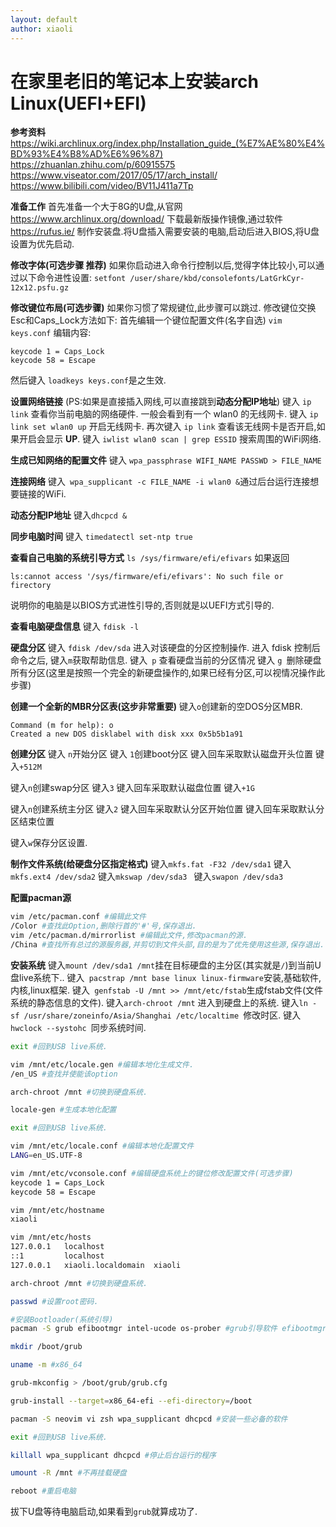 ```yaml
---
layout: default
author: xiaoli
---
```

# 在家里老旧的笔记本上安装arch Linux(UEFI+EFI)
**参考资料**
https://wiki.archlinux.org/index.php/Installation_guide_(%E7%AE%80%E4%BD%93%E4%B8%AD%E6%96%87)
https://zhuanlan.zhihu.com/p/60915575
https://www.viseator.com/2017/05/17/arch_install/
https://www.bilibili.com/video/BV11J411a7Tp

**准备工作**
首先准备一个大于8G的U盘,从官网 https://www.archlinux.org/download/ 下载最新版操作镜像,通过软件 https://rufus.ie/ 制作安装盘.将U盘插入需要安装的电脑,启动后进入BIOS,将U盘设置为优先启动.

**修改字体(可选步骤 推荐)**
如果你启动进入命令行控制以后,觉得字体比较小,可以通过以下命令进性设置:
``` setfont /user/share/kbd/consolefonts/LatGrkCyr-12x12.psfu.gz ```

**修改键位布局(可选步骤)**
如果你习惯了常规键位,此步骤可以跳过.
修改键位交换Esc和Caps_Lock方法如下:
首先编辑一个键位配置文件(名字自选) ``` vim keys.conf ```
编辑内容:

```
keycode 1 = Caps_Lock
keycode 58 = Escape
```
然后键入 ``` loadkeys keys.conf ```是之生效.

**设置网络链接** (PS:如果是直接插入网线,可以直接跳到**动态分配IP地址**)
键入 ``` ip link ``` 查看你当前电脑的网络硬件.
一般会看到有一个 wlan0 的无线网卡.
键入 ``` ip link set wlan0 up ``` 开启无线网卡.
再次键入 ``` ip link ``` 查看该无线网卡是否开启,如果开启会显示 **UP**.
键入 ``` iwlist wlan0 scan | grep ESSID ``` 搜索周围的WiFi网络.

**生成已知网络的配置文件**
键入 ``` wpa_passphrase WIFI_NAME PASSWD > FILE_NAME ```

**连接网络**
键入``` wpa_supplicant -c FILE_NAME -i wlan0 &```通过后台运行连接想要链接的WiFi.

**动态分配IP地址**
键入``` dhcpcd & ```

**同步电脑时间**
键入 ``` timedatectl set-ntp true ```

**查看自己电脑的系统引导方式**
```ls /sys/firmware/efi/efivars```
如果返回
```
ls:cannot access '/sys/firmware/efi/efivars': No such file or firectory 
```
说明你的电脑是以BIOS方式进性引导的,否则就是以UEFI方式引导的.

**查看电脑硬盘信息**
键入 ``` fdisk -l  ```

**硬盘分区**
键入 ``` fdisk /dev/sda ``` 进入对该硬盘的分区控制操作.
进入 fdisk 控制后命令之后, 键入```m```获取帮助信息.
键入``` p``` 查看硬盘当前的分区情况
键入 ```g ```删除硬盘所有分区(这里是按照一个完全的新硬盘操作的,如果已经有分区,可以视情况操作此步骤)

**创建一个全新的MBR分区表(这步非常重要)**
键入```o```创建新的空DOS分区MBR.

```
Command (m for help): o
Created a new DOS disklabel with disk xxx 0x5b5b1a91
```

**创建分区**
键入 ``` n ```开始分区
键入 ``` 1 ```创建boot分区
键入回车采取默认磁盘开头位置
键入``` +512M ```

键入``` n ```创建swap分区
键入``` 3 ```
键入回车采取默认磁盘位置
键入``` +1G ```

键入``` n ```创建系统主分区
键入``` 2 ```
键入回车采取默认分区开始位置
键入回车采取默认分区结束位置

键入``` w ```保存分区设置.

**制作文件系统(给硬盘分区指定格式)**
键入```mkfs.fat -F32 /dev/sda1```
键入 ```mkfs.ext4 /dev/sda2```
键入```mkswap /dev/sda3 ```
键入```swapon /dev/sda3```

**配置pacman源**

```bash
vim /etc/pacman.conf #编辑此文件
/Color #查找此Option,删除行首的'#'号,保存退出.
vim /etc/pacman.d/mirrorlist #编辑此文件,修改pacman的源.
/China #查找所有总过的源服务器,并剪切到文件头部,目的是为了优先使用这些源,保存退出.
```
**安装系统**
键入``` mount /dev/sda1 /mnt ```挂在目标硬盘的主分区(其实就是```/```)到当前U盘live系统下..
键入``` pacstrap /mnt base linux linux-firmware```安装,基础软件,内核,linux框架.
键入``` genfstab -U /mnt >> /mnt/etc/fstab```生成fstab文件(文件系统的静态信息的文件).
键入``` arch-chroot /mnt ``` 进入到硬盘上的系统.
键入``` ln -sf /usr/share/zoneinfo/Asia/Shanghai /etc/localtime  ```修改时区.
键入 ``` hwclock --systohc  ```同步系统时间.

```bash
exit #回到USB live系统.

vim /mnt/etc/locale.gen #编辑本地化生成文件.
/en_US #查找并使能该option

arch-chroot /mnt #切换到硬盘系统.

locale-gen #生成本地化配置

exit #回到USB live系统.

vim /mnt/etc/locale.conf #编辑本地化配置文件
LANG=en_US.UTF-8

vim /mnt/etc/vconsole.conf #编辑硬盘系统上的键位修改配置文件(可选步骤)
keycode 1 = Caps_Lock
keycode 58 = Escape

vim /mnt/etc/hostname 
xiaoli

vim /mnt/etc/hosts
127.0.0.1	localhost
::1       	localhost
127.0.0.1	xiaoli.localdomain	xiaoli

arch-chroot /mnt #切换到硬盘系统.

passwd #设置root密码.

#安装Bootloader(系统引导)
pacman -S grub efibootmgr intel-ucode os-prober #grub引导软件 efibootmgr是efi boot管理软件 intel-ucode是CPU驱动 os-probe多系统查找工具.

mkdir /boot/grub

uname -m #x86_64

grub-mkconfig > /boot/grub/grub.cfg

grub-install --target=x86_64-efi --efi-directory=/boot

pacman -S neovim vi zsh wpa_supplicant dhcpcd #安装一些必备的软件

exit #回到USB live系统.

killall wpa_supplicant dhcpcd #停止后台运行的程序

umount -R /mnt #不再挂载硬盘

reboot #重启电脑

```
拔下U盘等待电脑启动,如果看到```grub```就算成功了.

